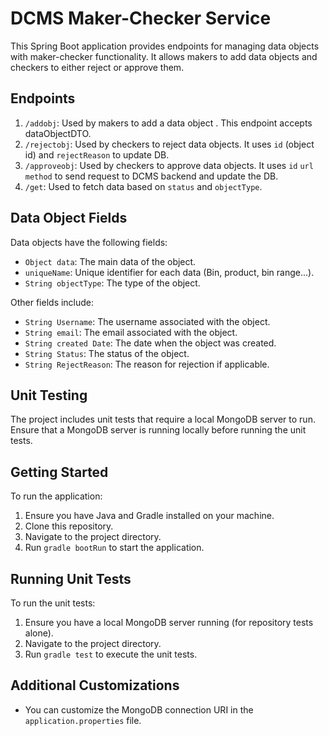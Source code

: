 # DCMS Maker-Checker Service

This Spring Boot application provides endpoints for managing data objects with maker-checker functionality. It allows makers to add data objects and checkers to either reject or approve them.

## Endpoints

1. `/addobj`: Used by makers to add a data object . This endpoint accepts dataObjectDTO.
2. `/rejectobj`: Used by checkers to reject data objects. It uses `id` (object id) and `rejectReason` to update DB.
3. `/approveobj`: Used by checkers to approve data objects. It uses `id` `url` `method` to send request to DCMS backend and update the DB.
4. `/get`: Used to fetch data based on `status` and `objectType`.

## Data Object Fields

Data objects have the following fields:

- `Object data`: The main data of the object.
- `uniqueName`: Unique identifier for each data (Bin, product, bin range...).
- `String objectType`: The type of the object.

Other fields include:

- `String Username`: The username associated with the object.
- `String email`: The email associated with the object.
- `String created Date`: The date when the object was created.
- `String Status`: The status of the object.
- `String RejectReason`: The reason for rejection if applicable.

## Unit Testing

The project includes unit tests that require a local MongoDB server to run. Ensure that a MongoDB server is running locally before running the unit tests.

## Getting Started

To run the application:

1. Ensure you have Java and Gradle installed on your machine.
2. Clone this repository.
3. Navigate to the project directory.
4. Run `gradle bootRun` to start the application.

## Running Unit Tests

To run the unit tests:

1. Ensure you have a local MongoDB server running (for repository tests alone).
2. Navigate to the project directory.
3. Run `gradle test` to execute the unit tests.

## Additional Customizations

- You can customize the MongoDB connection URI in the `application.properties` file.

